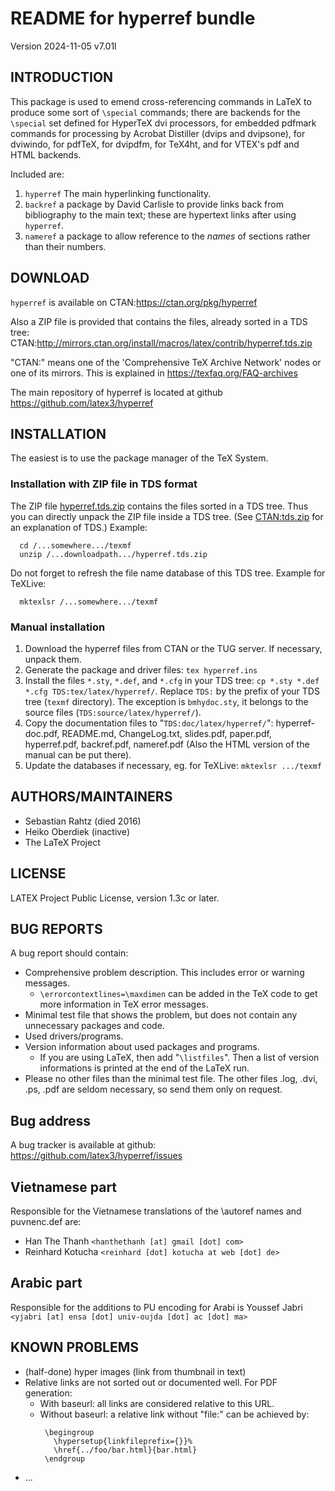 # README for hyperref bundle

Version 2024-11-05 v7.01l

## INTRODUCTION

This package is used to emend cross-referencing commands in LaTeX to
produce some sort of `\special` commands; there are backends for the
`\special` set defined for HyperTeX dvi processors, for embedded pdfmark
commands for processing by Acrobat Distiller (dvips and dvipsone), for
dviwindo, for pdfTeX, for dvipdfm, for TeX4ht, and for VTEX's pdf and HTML
backends.

Included are:

 1. `hyperref` The main hyperlinking functionality.
 2. `backref` a package by David Carlisle to provide links back from
    bibliography to the main text; these are hypertext links after using
    `hyperref`.
 3. `nameref` a package to allow reference to the *names* of sections rather
    than their numbers.

## DOWNLOAD

`hyperref` is available on CTAN:https://ctan.org/pkg/hyperref

Also a ZIP file is provided that contains the files, already sorted
in a TDS tree:
  CTAN:http://mirrors.ctan.org/install/macros/latex/contrib/hyperref.tds.zip

"CTAN:" means one of the 'Comprehensive TeX Archive Network'
nodes or one of its mirrors.  This is explained in
  https://texfaq.org/FAQ-archives

The main repository of hyperref is located at github
  https://github.com/latex3/hyperref

## INSTALLATION

The easiest is to use the package manager of the TeX System.

### Installation with ZIP file in TDS format

The ZIP file [hyperref.tds.zip](http://mirrors.ctan.org/install/macros/latex/contrib/hyperref.tds.zip)
contains the files sorted in a TDS tree. Thus you can directly unpack the ZIP file
inside a TDS tree. (See [CTAN:tds.zip](https://ctan.org/pkg/tds) for an explanation of TDS.)
Example:

```
  cd /...somewhere.../texmf
  unzip /...downloadpath.../hyperref.tds.zip
```

Do not forget to refresh the file name database of this TDS tree.
Example for TeXLive:

```
  mktexlsr /...somewhere.../texmf
```

### Manual installation

 1. Download the hyperref files from CTAN or the TUG server.
    If necessary, unpack them.
 2. Generate the package and driver files: `tex hyperref.ins`
 3. Install the files `*.sty`, `*.def`, and `*.cfg` in your TDS tree:
    `cp *.sty *.def *.cfg TDS:tex/latex/hyperref/`.
    Replace `TDS:` by the prefix of your TDS tree (`texmf` directory).
    The exception is `bmhydoc.sty`, it belongs to the source files
    (`TDS:source/latex/hyperref/`).
 4. Copy the documentation files to "`TDS:doc/latex/hyperref/`":
    hyperref-doc.pdf, README.md, ChangeLog.txt,
    slides.pdf, paper.pdf, hyperref.pdf, backref.pdf,
    nameref.pdf (Also the HTML version of the manual can be put there).
 5. Update the databases if necessary, eg. for TeXLive:
    `mktexlsr .../texmf`

## AUTHORS/MAINTAINERS

 * Sebastian Rahtz (died 2016)
 * Heiko Oberdiek  (inactive)
 * The LaTeX Project

## LICENSE

LATEX Project Public License, version 1.3c or later.

## BUG REPORTS

A bug report should contain:

 * Comprehensive problem description. This includes error or
   warning messages.
   * `\errorcontextlines=\maxdimen` can be added in the TeX code
     to get more information in TeX error messages.
 * Minimal test file that shows the problem, but does not
   contain any unnecessary packages and code.
 * Used drivers/programs.
 * Version information about used packages and programs.
   * If you are using LaTeX, then add "`\listfiles`". Then
     a list of version informations is printed at the end
     of the LaTeX run.
 * Please no other files than the minimal test file.
   The other files .log, .dvi, .ps, .pdf are seldom necessary,
   so send them only on request.

## Bug address

A bug tracker is available at github:
    https://github.com/latex3/hyperref/issues

## Vietnamese part

Responsible for the Vietnamese translations of the
\autoref names and puvnenc.def are:

- Han The Thanh `<hanthethanh [at] gmail [dot] com>`
- Reinhard Kotucha `<reinhard [dot] kotucha at web [dot] de>`

## Arabic part

Responsible for the additions to PU encoding for Arabi is
  Youssef Jabri `<yjabri [at] ensa [dot] univ-oujda [dot] ac [dot] ma>`

## KNOWN PROBLEMS

 * (half-done) hyper images (link from thumbnail in text)
 * Relative links are not sorted out or documented well.
   For PDF generation:
   * With baseurl: all links are considered relative to this URL.
   * Without baseurl: a relative link without "file:" can be
     achieved by:
     ```
      \begingroup
        \hypersetup{linkfileprefix={}}%
        \href{../foo/bar.html}{bar.html}
      \endgroup
      ```
 * ...
